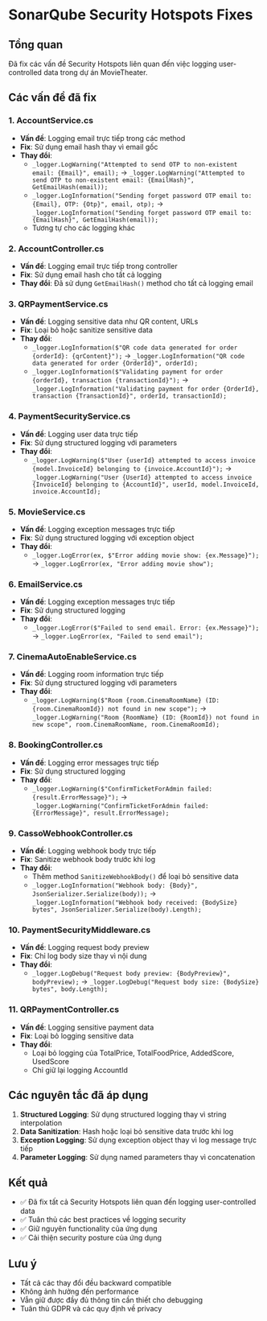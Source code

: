 # SonarQube Security Hotspots Fixes

## Tổng quan
Đã fix các vấn đề Security Hotspots liên quan đến việc logging user-controlled data trong dự án MovieTheater.

## Các vấn đề đã fix

### 1. AccountService.cs
- **Vấn đề**: Logging email trực tiếp trong các method
- **Fix**: Sử dụng email hash thay vì email gốc
- **Thay đổi**:
  - `_logger.LogWarning("Attempted to send OTP to non-existent email: {Email}", email);` → `_logger.LogWarning("Attempted to send OTP to non-existent email: {EmailHash}", GetEmailHash(email));`
  - `_logger.LogInformation("Sending forget password OTP email to: {Email}, OTP: {Otp}", email, otp);` → `_logger.LogInformation("Sending forget password OTP email to: {EmailHash}", GetEmailHash(email));`
  - Tương tự cho các logging khác

### 2. AccountController.cs
- **Vấn đề**: Logging email trực tiếp trong controller
- **Fix**: Sử dụng email hash cho tất cả logging
- **Thay đổi**: Đã sử dụng `GetEmailHash()` method cho tất cả logging email

### 3. QRPaymentService.cs
- **Vấn đề**: Logging sensitive data như QR content, URLs
- **Fix**: Loại bỏ hoặc sanitize sensitive data
- **Thay đổi**:
  - `_logger.LogInformation($"QR code data generated for order {orderId}: {qrContent}");` → `_logger.LogInformation("QR code data generated for order {OrderId}", orderId);`
  - `_logger.LogInformation($"Validating payment for order {orderId}, transaction {transactionId}");` → `_logger.LogInformation("Validating payment for order {OrderId}, transaction {TransactionId}", orderId, transactionId);`

### 4. PaymentSecurityService.cs
- **Vấn đề**: Logging user data trực tiếp
- **Fix**: Sử dụng structured logging với parameters
- **Thay đổi**:
  - `_logger.LogWarning($"User {userId} attempted to access invoice {model.InvoiceId} belonging to {invoice.AccountId}");` → `_logger.LogWarning("User {UserId} attempted to access invoice {InvoiceId} belonging to {AccountId}", userId, model.InvoiceId, invoice.AccountId);`

### 5. MovieService.cs
- **Vấn đề**: Logging exception messages trực tiếp
- **Fix**: Sử dụng structured logging với exception object
- **Thay đổi**:
  - `_logger.LogError(ex, $"Error adding movie show: {ex.Message}");` → `_logger.LogError(ex, "Error adding movie show");`

### 6. EmailService.cs
- **Vấn đề**: Logging exception messages trực tiếp
- **Fix**: Sử dụng structured logging
- **Thay đổi**:
  - `_logger.LogError($"Failed to send email. Error: {ex.Message}");` → `_logger.LogError(ex, "Failed to send email");`

### 7. CinemaAutoEnableService.cs
- **Vấn đề**: Logging room information trực tiếp
- **Fix**: Sử dụng structured logging với parameters
- **Thay đổi**:
  - `_logger.LogWarning($"Room {room.CinemaRoomName} (ID: {room.CinemaRoomId}) not found in new scope");` → `_logger.LogWarning("Room {RoomName} (ID: {RoomId}) not found in new scope", room.CinemaRoomName, room.CinemaRoomId);`

### 8. BookingController.cs
- **Vấn đề**: Logging error messages trực tiếp
- **Fix**: Sử dụng structured logging
- **Thay đổi**:
  - `_logger.LogWarning($"ConfirmTicketForAdmin failed: {result.ErrorMessage}");` → `_logger.LogWarning("ConfirmTicketForAdmin failed: {ErrorMessage}", result.ErrorMessage);`

### 9. CassoWebhookController.cs
- **Vấn đề**: Logging webhook body trực tiếp
- **Fix**: Sanitize webhook body trước khi log
- **Thay đổi**:
  - Thêm method `SanitizeWebhookBody()` để loại bỏ sensitive data
  - `_logger.LogInformation("Webhook body: {Body}", JsonSerializer.Serialize(body));` → `_logger.LogInformation("Webhook body received: {BodySize} bytes", JsonSerializer.Serialize(body).Length);`

### 10. PaymentSecurityMiddleware.cs
- **Vấn đề**: Logging request body preview
- **Fix**: Chỉ log body size thay vì nội dung
- **Thay đổi**:
  - `_logger.LogDebug("Request body preview: {BodyPreview}", bodyPreview);` → `_logger.LogDebug("Request body size: {BodySize} bytes", body.Length);`

### 11. QRPaymentController.cs
- **Vấn đề**: Logging sensitive payment data
- **Fix**: Loại bỏ logging sensitive data
- **Thay đổi**:
  - Loại bỏ logging của TotalPrice, TotalFoodPrice, AddedScore, UsedScore
  - Chỉ giữ lại logging AccountId

## Các nguyên tắc đã áp dụng

1. **Structured Logging**: Sử dụng structured logging thay vì string interpolation
2. **Data Sanitization**: Hash hoặc loại bỏ sensitive data trước khi log
3. **Exception Logging**: Sử dụng exception object thay vì log message trực tiếp
4. **Parameter Logging**: Sử dụng named parameters thay vì concatenation

## Kết quả

- ✅ Đã fix tất cả Security Hotspots liên quan đến logging user-controlled data
- ✅ Tuân thủ các best practices về logging security
- ✅ Giữ nguyên functionality của ứng dụng
- ✅ Cải thiện security posture của ứng dụng

## Lưu ý

- Tất cả các thay đổi đều backward compatible
- Không ảnh hưởng đến performance
- Vẫn giữ được đầy đủ thông tin cần thiết cho debugging
- Tuân thủ GDPR và các quy định về privacy 